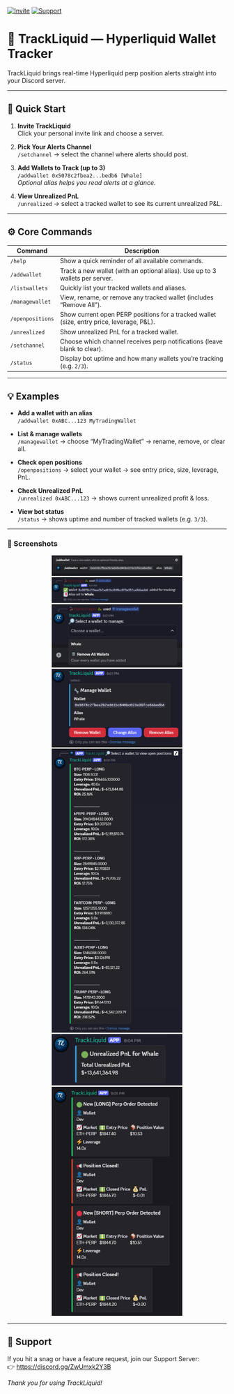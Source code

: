 [![Invite](https://img.shields.io/badge/Invite-TrackLiquid-blue)](https://discord.com/oauth2/authorize?client_id=1366056784049082398&permissions=92160&integration_type=0&scope=bot+applications.commands)
[![Support](https://img.shields.io/badge/Support-Discord-7289DA)](https://discord.gg/ZwUmxk2Y3B)

# 📡 TrackLiquid — Hyperliquid Wallet Tracker

TrackLiquid brings real-time Hyperliquid perp position alerts straight into your Discord server.

---

## 🚀 Quick Start

1. **Invite TrackLiquid**  
   Click your personal invite link and choose a server.

2. **Pick Your Alerts Channel**  
   `/setchannel` → select the channel where alerts should post.

3. **Add Wallets to Track (up to 3)**  
   `/addwallet 0x5078c2fbea2...bedb6 [Whale]`  
   *Optional alias helps you read alerts at a glance.*

4. **View Unrealized PnL**  
   `/unrealized` → select a tracked wallet to see its current unrealized P&L.

---

## ⚙️ Core Commands

| Command           | Description                                                                                   |
|-------------------|-----------------------------------------------------------------------------------------------|
| `/help`           | Show a quick reminder of all available commands.                                              |
| `/addwallet`      | Track a new wallet (with an optional alias). Use up to 3 wallets per server.                  |
| `/listwallets`    | Quickly list your tracked wallets and aliases.                                                |
| `/managewallet`   | View, rename, or remove any tracked wallet (includes “Remove All”).                           |
| `/openpositions`  | Show current open PERP positions for a tracked wallet (size, entry price, leverage, P&L).    |
| `/unrealized`     | Show unrealized PnL for a tracked wallet.                                                     |
| `/setchannel`     | Choose which channel receives perp notifications (leave blank to clear).                      |
| `/status`         | Display bot uptime and how many wallets you’re tracking (e.g. `2/3`).                         |

---

## 💡 Examples

- **Add a wallet with an alias**  
  `/addwallet 0xABC...123 MyTradingWallet`

- **List & manage wallets**  
  `/managewallet` → choose “MyTradingWallet” → rename, remove, or clear all.

- **Check open positions**  
  `/openpositions` → select your wallet → see entry price, size, leverage, PnL.

- **Check Unrealized PnL**  
  `/unrealized 0xABC...123` → shows current unrealized profit & loss.

- **View bot status**  
  `/status` → shows uptime and number of tracked wallets (e.g. `3/3`).

---

### 📸 Screenshots

<div align="center">
  <img src="./assets/addwallet.prompt.PNG"   alt="Add Wallet Prompt"           width="300" />
  <img src="./assets/addwallet.embed.PNG"    alt="Add Wallet Confirmation"     width="300" />
  <img src="./assets/managewallet_panel.PNG" alt="Manage Wallet Panel"          width="300" />
  <img src="./assets/managewallet_embed.PNG" alt="Manage Wallet Embed"          width="300" />
  <img src="./assets/openpositions_embed.PNG" alt="Open Positions Embed"         width="300" />
  <img src="./assets/unrealized_embed.PNG"   alt="Unrealized PnL Embed"         width="300" />
  <img src="./assets/live_alerts.png"        alt="Live Alerts Example"          width="300" />
</div>

---

## 🤝 Support

If you hit a snag or have a feature request, join our Support Server:  
👉 https://discord.gg/ZwUmxk2Y3B

*Thank you for using TrackLiquid!*  
